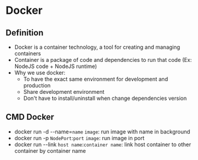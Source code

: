 # Docker

## Definition

- Docker is a container technology, a tool for creating and managing containers
- Container is a package of code and dependencies to run that code (Ex: NodeJS code + NodeJS runtime)
- Why we use docker:
  - To have the exact same environment for development and production
  - Share development environment
  - Don't have to install/uninstall when change dependencies version

## CMD Docker

- docker run -d --name=`name` `image`: run image with name in background
- docker run -p `NodePort`:`port` `image`: run image in port
- docker run --link `host name`:`container name`: link host container to other container by container name
